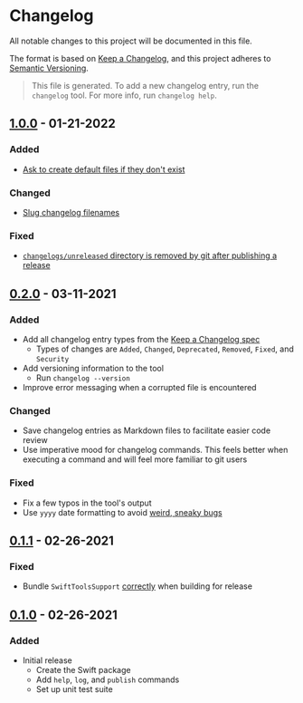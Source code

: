 # Changelog
All notable changes to this project will be documented in this file.

The format is based on [Keep a Changelog](https://keepachangelog.com/en/1.0.0/),
and this project adheres to [Semantic Versioning](https://semver.org/spec/v2.0.0.html).

> This file is generated. To add a new changelog entry, run the `changelog` tool. For more info, run `changelog help`.

<!--Latest Release-->
## [1.0.0] - 01-21-2022

### Added
- [Ask to create default files if they don't exist](https://github.com/pg8wood/changelog-generator/issues/1)

### Changed
- [Slug changelog filenames](https://github.com/pg8wood/changelog-generator/issues/4)

### Fixed
- [`changelogs/unreleased` directory is removed by git after publishing a release](https://github.com/pg8wood/changelog-generator/issues/3)

## [0.2.0] - 03-11-2021

### Added
- Add all changelog entry types from the [Keep a Changelog spec](https://keepachangelog.com/en/1.0.0/)
    - Types of changes are `Added`, `Changed`, `Deprecated`, `Removed`, `Fixed`, and `Security`
- Add versioning information to the tool
    - Run `changelog --version`
- Improve error messaging when a corrupted file is encountered

### Changed
- Save changelog entries as Markdown files to facilitate easier code review
- Use imperative mood for changelog commands. This feels better when executing a command and will feel more familiar to git users

### Fixed
- Fix a few typos in the tool's output
- Use `yyyy` date formatting to avoid [weird, sneaky bugs](https://stackoverflow.com/q/15133549/1181439)

## [0.1.1] - 02-26-2021

### Fixed
- Bundle `SwiftToolsSupport` [correctly](https://developer.apple.com/forums/thread/655937) when building for release

## [0.1.0] - 02-26-2021

### Added
- Initial release
    - Create the Swift package
    - Add `help`, `log`, and `publish` commands
    - Set up unit test suite

[1.0.0]: https://github.com/pg8wood/changelog-generator/compare/0.2.0...1.0.0
[0.2.0]: https://github.com/pg8wood/changelog-generator/compare/0.1.1...0.2.0
[0.1.1]: https://github.com/pg8wood/changelog-generator/compare/0.1.0...0.1.1
[0.1.0]: https://github.com/pg8wood/changelog-generator/releases/tag/0.1.0
